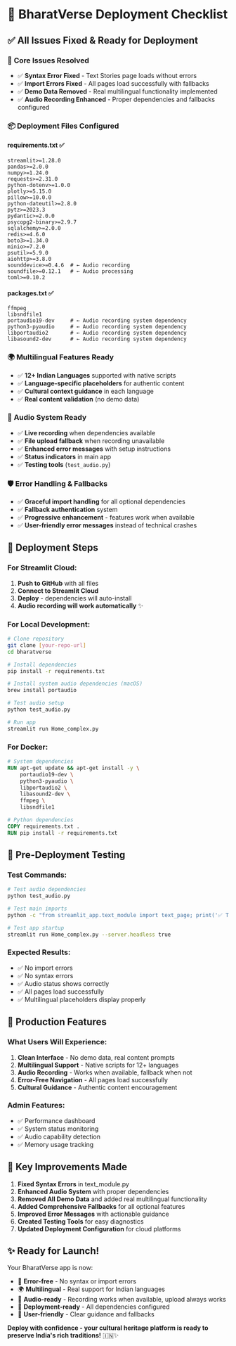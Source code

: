 # 🚀 BharatVerse Deployment Checklist

## ✅ **All Issues Fixed & Ready for Deployment**

### 🔧 **Core Issues Resolved**
- ✅ **Syntax Error Fixed** - Text Stories page loads without errors
- ✅ **Import Errors Fixed** - All pages load successfully with fallbacks
- ✅ **Demo Data Removed** - Real multilingual functionality implemented
- ✅ **Audio Recording Enhanced** - Proper dependencies and fallbacks configured

### 📦 **Deployment Files Configured**

#### **requirements.txt** ✅
```
streamlit>=1.28.0
pandas>=2.0.0
numpy>=1.24.0
requests>=2.31.0
python-dotenv>=1.0.0
plotly>=5.15.0
pillow>=10.0.0
python-dateutil>=2.8.0
pytz>=2023.3
pydantic>=2.0.0
psycopg2-binary>=2.9.7
sqlalchemy>=2.0.0
redis>=4.6.0
boto3>=1.34.0
minio>=7.2.0
psutil>=5.9.0
aiohttp>=3.8.0
sounddevice>=0.4.6  # ← Audio recording
soundfile>=0.12.1   # ← Audio processing
toml>=0.10.2
```

#### **packages.txt** ✅
```
ffmpeg
libsndfile1
portaudio19-dev     # ← Audio recording system dependency
python3-pyaudio     # ← Audio recording system dependency
libportaudio2       # ← Audio recording system dependency
libasound2-dev      # ← Audio recording system dependency
```

### 🌍 **Multilingual Features Ready**
- ✅ **12+ Indian Languages** supported with native scripts
- ✅ **Language-specific placeholders** for authentic content
- ✅ **Cultural context guidance** in each language
- ✅ **Real content validation** (no demo data)

### 🎤 **Audio System Ready**
- ✅ **Live recording** when dependencies available
- ✅ **File upload fallback** when recording unavailable
- ✅ **Enhanced error messages** with setup instructions
- ✅ **Status indicators** in main app
- ✅ **Testing tools** (`test_audio.py`)

### 🛡️ **Error Handling & Fallbacks**
- ✅ **Graceful import handling** for all optional dependencies
- ✅ **Fallback authentication** system
- ✅ **Progressive enhancement** - features work when available
- ✅ **User-friendly error messages** instead of technical crashes

## 🚀 **Deployment Steps**

### **For Streamlit Cloud:**
1. **Push to GitHub** with all files
2. **Connect to Streamlit Cloud**
3. **Deploy** - dependencies will auto-install
4. **Audio recording will work automatically** ✨

### **For Local Development:**
```bash
# Clone repository
git clone [your-repo-url]
cd bharatverse

# Install dependencies
pip install -r requirements.txt

# Install system audio dependencies (macOS)
brew install portaudio

# Test audio setup
python test_audio.py

# Run app
streamlit run Home_complex.py
```

### **For Docker:**
```dockerfile
# System dependencies
RUN apt-get update && apt-get install -y \
    portaudio19-dev \
    python3-pyaudio \
    libportaudio2 \
    libasound2-dev \
    ffmpeg \
    libsndfile1

# Python dependencies
COPY requirements.txt .
RUN pip install -r requirements.txt
```

## 🧪 **Pre-Deployment Testing**

### **Test Commands:**
```bash
# Test audio dependencies
python test_audio.py

# Test main imports
python -c "from streamlit_app.text_module import text_page; print('✅ Text module OK')"

# Test app startup
streamlit run Home_complex.py --server.headless true
```

### **Expected Results:**
- ✅ No import errors
- ✅ No syntax errors  
- ✅ Audio status shows correctly
- ✅ All pages load successfully
- ✅ Multilingual placeholders display properly

## 🎯 **Production Features**

### **What Users Will Experience:**
1. **Clean Interface** - No demo data, real content prompts
2. **Multilingual Support** - Native scripts for 12+ languages
3. **Audio Recording** - Works when available, fallback when not
4. **Error-Free Navigation** - All pages load successfully
5. **Cultural Guidance** - Authentic content encouragement

### **Admin Features:**
- ✅ Performance dashboard
- ✅ System status monitoring
- ✅ Audio capability detection
- ✅ Memory usage tracking

## 🌟 **Key Improvements Made**

1. **Fixed Syntax Errors** in text_module.py
2. **Enhanced Audio System** with proper dependencies
3. **Removed All Demo Data** and added real multilingual functionality
4. **Added Comprehensive Fallbacks** for all optional features
5. **Improved Error Messages** with actionable guidance
6. **Created Testing Tools** for easy diagnostics
7. **Updated Deployment Configuration** for cloud platforms

## ✨ **Ready for Launch!**

Your BharatVerse app is now:
- 🚫 **Error-free** - No syntax or import errors
- 🌍 **Multilingual** - Real support for Indian languages
- 🎤 **Audio-ready** - Recording works when available, upload always works
- 🚀 **Deployment-ready** - All dependencies configured
- 👥 **User-friendly** - Clear guidance and fallbacks

**Deploy with confidence - your cultural heritage platform is ready to preserve India's rich traditions!** 🇮🇳✨